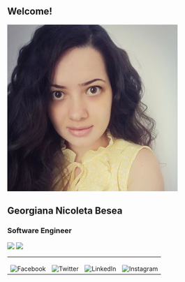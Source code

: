 ## Welcome!

![](https://github.com/geobesea/geobesea.github.io/blob/main/images/GeorgianaBesea.JPG)

## Georgiana Nicoleta Besea
### Software Engineer


![](https://img.shields.io/twitter/url?style=social)
![](https://img.shields.io/github/followers/geobesea?style=social)

<table>
<tr>
<td><br><img src="https://edent.github.io/SuperTinyIcons/images/svg/facebook.svg" width="45" title="Facebook" /><br></td>
<td><br><img src="https://edent.github.io/SuperTinyIcons/images/svg/twitter.svg" width="45" title="Twitter" /><br></td>
<td><br><img src="https://edent.github.io/SuperTinyIcons/images/svg/linkedin.svg" width="45" title="LinkedIn" /><br></td>
<td><br><img src="https://edent.github.io/SuperTinyIcons/images/svg/instagram.svg" width="45" title="Instagram" /><br></td>
</tr>


